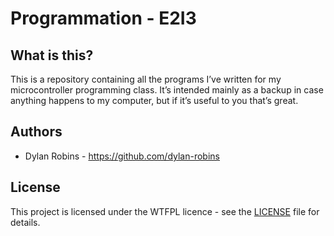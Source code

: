 # Programmation - E2I3

## What is this?

This is a repository containing all the programs I’ve written for my microcontroller programming class. It’s intended mainly as a backup in case anything happens to my computer, but if it’s useful to you that’s great.

## Authors

- Dylan Robins - https://github.com/dylan-robins

## License

This project is licensed under the WTFPL licence - see the [LICENSE](https://github.com/dylan-robins/programmation-E2I3/blob/master/LICENCE) file for details.
